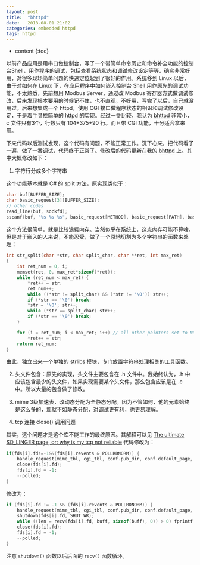 ```yaml
---
layout: post
title:  "bhttpd"
date:   2018-08-01 21:02
categories: embedded httpd
tags: httpd
---
```


* content
{:toc}

以前产品应用是用串口做控制台，写了一个带简单命令历史和命令补全功能的控制台Shell，用作程序的调试，包括查看系统状态和调试修改设定等等。确实非常好用，对很多现场简单问题的快速定位起到了很好的作用。系统移到 Linux 以后，由于对如何在 Linux 下，在应用程序中如何嵌入控制台 Shell 用作原先的调试功能，不太熟悉，先前想用 Modbus Server，通过改 Modbus 寄存器方式做调试修改，后来发现根本要用的时候记不住，也不直观，不好用，写完了以后，自己就没用过。后来想集成一个 httpd，使用 CGI 接口做程序状态的相识和调试修改设定，于是着手寻找简单的 httpd 的实现。经过一番比较，我认为 [bhttpd](https://github.com/brucehsu/bhttpd) 非常小，c 文件只有3个，行数只有 104+375+90 行。而且带 CGI 功能，十分适合拿来用。

下来代码以后测试发现，这个代码有问题，不能正常工作。沉下心来，把代码看了一遍，做了一番调试，代码终于正常了。修改后的代码更新在我的 [bhttpd](https://github.com/hongbingzhu/bhttpd) 上。其中大概修改如下：

1. 字符行分成多个字符串

这个功能基本就是 C# 的 split 方法，原实现类似于：
```c
char buf[BUFFER_SIZE];
char basic_request[3][BUFFER_SIZE];
// other codes
read_line(buf, sockfd);
sscanf(buf, "%s %s %s", basic_request[METHOD], basic_request[PATH], basic_request[PROC]);
```

这个方法很简单，就是比较浪费内存。当然似乎在系统上，这点内存可能不算啥。但是对于嵌入的人来说，不能忍受，做了一个原地切割为多个字符串的函数来处理：
```c
int str_split(char *str, char split_char, char **ret, int max_ret)
{
	int ret_num = 0, i;
	memset(ret, 0, max_ret*sizeof(*ret));
	while (ret_num < max_ret) {
		*ret++ = str;
		ret_num++;
		while ((*str != split_char) && (*str != '\0')) str++;
		if (*str == '\0') break;
		*str = '\0'; str++;
		while (*str == split_char) str++;
		if (*str == '\0') break;
	}

	for (i = ret_num; i < max_ret; i++)	// all other pointers set to NULL string
		*ret++ = str;
	return ret_num;
}
```

由此，独立出来一个单独的 strlibs 模块，专门放置字符串处理相关的工具函数。

2. 头文件包含：原先的实现，头文件主要包含在 .h 文件中。我始终认为，.h 中应该包含最少的头文件，如果实现需要某个头文件，那么包含应该是在 .c 中。所以大量的包含做了修改。

3. mime 3级加速表，改动态分配为全静态分配。因为不管如何，他的元素始终是这么多的，那就不如静态分配，对调试更有利，也更易理解。

4. tcp 连接 close() 调用问题

其实，这个问题才是这个库不能工作的最终原因。其解释可以见 [The ultimate SO\_LINGER page, or: why is my tcp not reliable](https://blog.netherlabs.nl/articles/2009/01/18/the-ultimate-so_linger-page-or-why-is-my-tcp-not-reliable)
代码修改为：
```c
if(fds[i].fd!=-1&&(fds[i].revents & POLLRDNORM)) {
    handle_request(mime_tbl, cgi_tbl, conf.pub_dir, conf.default_page, fds[i].fd);
    close(fds[i].fd);
    fds[i].fd = -1;
    --polled;
}
```

修改为：

```c
if (fds[i].fd != -1 && (fds[i].revents & POLLRDNORM)) {
	handle_request(mime_tbl, cgi_tbl, conf.pub_dir, conf.default_page, fds[i].fd);
	shutdown(fds[i].fd, SHUT_WR);
	while ((len = recv(fds[i].fd, buff, sizeof(buff), 0)) > 0) fprintf(stderr, "recv before close get %d.\n", len);
	close(fds[i].fd);
	fds[i].fd = -1;
	--polled;
}
```

注意 `shutdown()` 函数以后后面的 `recv()` 函数循环。